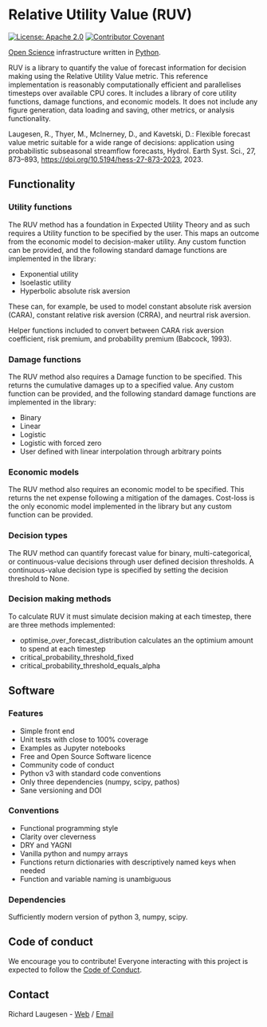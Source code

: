 # Relative Utility Value (RUV)

[![License: Apache 2.0](https://img.shields.io/badge/License-Apache_2.0-blue.svg)](https://opensource.org/licenses/Apache-2.0)
[![Contributor Covenant](https://img.shields.io/badge/Contributor%20Covenant-2.1-4baaaa.svg)](code_of_conduct.md)

[Open Science](https://en.wikipedia.org/wiki/Open_science) infrastructure written in [Python](https://python.org/).

RUV is a library to quantify the value of forecast information for decision making using the Relative Utility Value metric. This reference implementation is reasonably computationally efficient and parallelises timesteps over available CPU cores. It includes a library of core utility functions, damage functions, and economic models. It does not include any figure generation, data loading and saving, other metrics, or analysis functionality.

Laugesen, R., Thyer, M., McInerney, D., and Kavetski, D.: Flexible forecast value metric suitable for a wide range of decisions: application using probabilistic subseasonal streamflow forecasts, Hydrol. Earth Syst. Sci., 27, 873–893, https://doi.org/10.5194/hess-27-873-2023, 2023.

## Functionality

### Utility functions

The RUV method has a foundation in Expected Utility Theory and as such requires a Utility function to be specified by the user. This maps an outcome from the economic model to decision-maker utility. Any custom function can be provided, and the following standard damage functions are implemented in the library:

- Exponential utility
- Isoelastic utility
- Hyperbolic absolute risk aversion

These can, for example, be used to model constant absolute risk aversion (CARA), constant relative risk aversion (CRRA), and neurtral risk aversion. 

Helper functions included to convert between CARA risk aversion coefficient, risk premium, and probability premium (Babcock, 1993).

### Damage functions

The RUV method also requires a Damage function to be specified. This returns the cumulative damages up to a specified value. Any custom function can be provided, and the following standard damage functions are implemented in the library:

- Binary
- Linear
- Logistic
- Logistic with forced zero
- User defined with linear interpolation through arbitrary points

### Economic models

The RUV method also requires an economic model to be specified. This returns the net expense following a mitigation of the damages. Cost-loss is the only economic model implemented in the library but any custom function can be provided. 

### Decision types

The RUV method can quantify forecast value for binary, multi-categorical, or continuous-value decisions through user defined decision thresholds. A continuous-value decision type is specified by setting the decision threshold to None.

### Decision making methods

To calculate RUV it must simulate decision making at each timestep, there are three methods implemented:

- optimise_over_forecast_distribution calculates an the optimium amount to spend at each timestep 
- critical_probability_threshold_fixed
- critical_probability_threshold_equals_alpha

## Software

### Features

- Simple front end
- Unit tests with close to 100% coverage
- Examples as Jupyter notebooks
- Free and Open Source Software licence
- Community code of conduct
- Python v3 with standard code conventions
- Only three dependencies (numpy, scipy, pathos)
- Sane versioning and DOI

### Conventions

- Functional programming style
- Clarity over cleverness
- DRY and YAGNI
- Vanilla python and numpy arrays
- Functions return dictionaries with descriptively named keys when needed
- Function and variable naming is unambiguous

### Dependencies

Sufficiently modern version of python 3, numpy, scipy.

## Code of conduct

We encourage you to contribute! Everyone interacting with this project is expected to follow the [Code of Conduct](code_of_conduct.md). 

## Contact

Richard Laugesen - [Web](https://richardlaugesen.com) / [Email](mailto://ruv@richardlaugesen.com)
